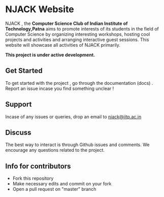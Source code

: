 NJACK Website
=============

NJACK , the **Computer Science Club of Indian Institute of Technology,Patna** aims to promote interests of its students in the field of Computer Science by organizing interesting workshops, hosting cool projects and activities and arranging interactive guest sessions. This website will showcase all activities of NJACK primarily.

**This project is under active development.**

Get Started
-----------

To get started with the project , go through the documentation (docs) . Report an issue incase you find something unclear !

Support
-------

Incase of any issues or queries, drop an email to njack@iitp.ac.in

Discuss
------

The best way to interact is through Github issues and comments. We encourage any questions related to the project.

Info for contributors
------
 * Fork this repository
 * Make necessary edits and commit on your fork
 * Open a pull request on "master" branch 
